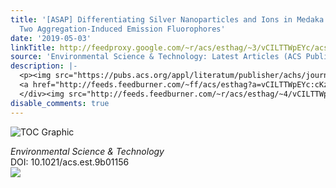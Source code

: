```yaml
---
title: '[ASAP] Differentiating Silver Nanoparticles and Ions in Medaka Larvae by Coupling
  Two Aggregation-Induced Emission Fluorophores'
date: '2019-05-03'
linkTitle: http://feedproxy.google.com/~r/acs/esthag/~3/vCILTTWpEYc/acs.est.9b01156
source: 'Environmental Science & Technology: Latest Articles (ACS Publications)'
description: |-
  <p><img src="https://pubs.acs.org/appl/literatum/publisher/achs/journals/content/esthag/0/esthag.ahead-of-print/acs.est.9b01156/20190503/images/medium/es-2019-01156e_0006.gif" alt="TOC Graphic"/></p><div><cite>Environmental Science & Technology</cite></div><div>DOI: 10.1021/acs.est.9b01156</div><div class="feedflare">
  <a href="http://feeds.feedburner.com/~ff/acs/esthag?a=vCILTTWpEYc:cKzbSRDsHe8:yIl2AUoC8zA"><img src="http://feeds.feedburner.com/~ff/acs/esthag?d=yIl2AUoC8zA" border="0"></img></a>
  </div><img src="http://feeds.feedburner.com/~r/acs/esthag/~4/vCILTTWpEYc" height="1" width="1" ...
disable_comments: true
---
```

<p><img src="https://pubs.acs.org/appl/literatum/publisher/achs/journals/content/esthag/0/esthag.ahead-of-print/acs.est.9b01156/20190503/images/medium/es-2019-01156e_0006.gif" alt="TOC Graphic"/></p><div><cite>Environmental Science & Technology</cite></div><div>DOI: 10.1021/acs.est.9b01156</div><div class="feedflare">
<a href="http://feeds.feedburner.com/~ff/acs/esthag?a=vCILTTWpEYc:cKzbSRDsHe8:yIl2AUoC8zA"><img src="http://feeds.feedburner.com/~ff/acs/esthag?d=yIl2AUoC8zA" border="0"></img></a>
</div><img src="http://feeds.feedburner.com/~r/acs/esthag/~4/vCILTTWpEYc" height="1" width="1" ...